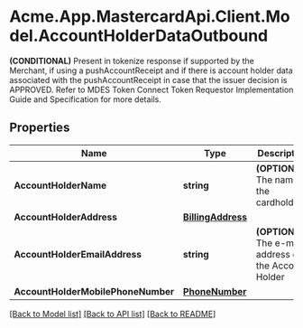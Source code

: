 # Acme.App.MastercardApi.Client.Model.AccountHolderDataOutbound
**(CONDITIONAL)** Present in tokenize response if supported by the Merchant, if using a pushAccountReceipt and if there is account holder data associated with the pushAccountReceipt in case that the issuer decision is APPROVED. Refer to MDES Token Connect Token Requestor Implementation Guide and Specification  for more details. 

## Properties

Name | Type | Description | Notes
------------ | ------------- | ------------- | -------------
**AccountHolderName** | **string** | **(OPTIONAL)** The name of the cardholder  | [optional] 
**AccountHolderAddress** | [**BillingAddress**](BillingAddress.md) |  | [optional] 
**AccountHolderEmailAddress** | **string** | **(OPTIONAL)** The e-mail address of the Account Holder  | [optional] 
**AccountHolderMobilePhoneNumber** | [**PhoneNumber**](PhoneNumber.md) |  | [optional] 

[[Back to Model list]](../README.md#documentation-for-models) [[Back to API list]](../README.md#documentation-for-api-endpoints) [[Back to README]](../README.md)

